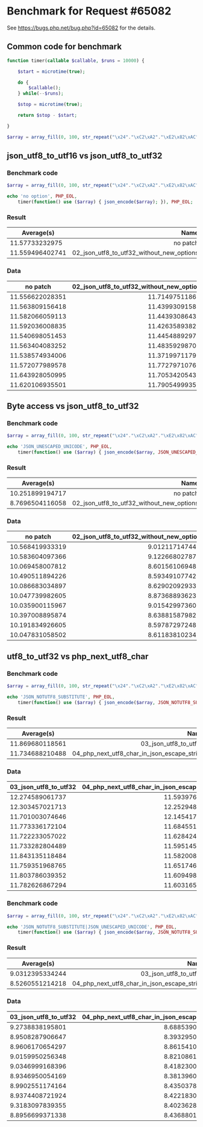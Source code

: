 Benchmark for Request #65082	
============================

See https://bugs.php.net/bug.php?id=65082 for the details.

Common code for benchmark
-------------------------

```php
function timer(callable $callable, $runs = 10000) {

    $start = microtime(true);

    do {
        $callable();
    } while(--$runs);

    $stop = microtime(true);

    return $stop - $start;

}

$array = array_fill(0, 100, str_repeat("\x24"."\xC2\xA2"."\xE2\x82\xAC"."\xF0\xA4\xAD\xA2", 100));
```

json_utf8_to_utf16 vs json_utf8_to_utf32
----------------------------------------

### Benchmark code

```php
$array = array_fill(0, 100, str_repeat("\x24"."\xC2\xA2"."\xE2\x82\xAC"."\xF0\xA4\xAD\xA2", 100));

echo 'no option', PHP_EOL,
    timer(function() use ($array) { json_encode($array); }), PHP_EOL;
```

### Result

| Average(s)      | Name       | 
| --------------- |-----------:|
| 11.57733232975  | no patch   |
| 11.559496402741 | 02_json_utf8_to_utf32_without_new_options |

### Data

| no patch        | 02_json_utf8_to_utf32_without_new_options |
| --------------- | ----------------------------------------: |
| 11.556622028351 | 11.714975118637 |
| 11.563809156418 | 11.439930915833 |
| 11.582066059113 | 11.443930864334 |
| 11.592036008835 | 11.426358938217 |
| 11.540698051453 | 11.445488929749 |
| 11.563404083252 | 11.483592987061 |
| 11.538574934006 | 11.371997117996 |
| 11.572077989578 | 11.772797107697 |
| 11.643928050995 | 11.705342054367 |
| 11.620106935501 | 11.790549993515 |

Byte access vs json_utf8_to_utf32
---------------------------------

### Benchmark code

```php
$array = array_fill(0, 100, str_repeat("\x24"."\xC2\xA2"."\xE2\x82\xAC"."\xF0\xA4\xAD\xA2", 100));

echo 'JSON_UNESCAPED_UNICODE', PHP_EOL,
    timer(function() use ($array) { json_encode($array, JSON_UNESCAPED_UNICODE); }), PHP_EOL;
```

### Result

| Average(s)      | Name       | 
| --------------- |-----------:|
| 10.251899194717 | no patch |
| 8.7696504116058 | 02_json_utf8_to_utf32_without_new_options |

### Data

| no patch        | 02_json_utf8_to_utf32_without_new_options |
| --------------- | ----------------------------------------: |
| 10.568419933319 | 9.0121171474457 |
| 10.583604097366 | 9.1226680278778 |
| 10.069458007812 | 8.6015610694885 |
| 10.490511894226 | 8.5934910774231 |
| 10.086683034897 | 8.6290209293365 |
| 10.047739982605 | 8.8736889362335 |
| 10.035900115967 | 9.0154299736023 |
| 10.397008895874 | 8.6388158798218 |
| 10.191834926605 | 8.5978729724884 |
| 10.047831058502 | 8.6118381023407 |


utf8_to_utf32 vs php_next_utf8_char
-----------------------------------

### Benchmark code

```php
$array = array_fill(0, 100, str_repeat("\x24"."\xC2\xA2"."\xE2\x82\xAC"."\xF0\xA4\xAD\xA2", 100));

echo 'JSON_NOTUTF8_SUBSTITUTE', PHP_EOL,
    timer(function() use ($array) { json_encode($array, JSON_NOTUTF8_SUBSTITUTE); }), PHP_EOL;
```

### Result

| Average(s)      | Name                  | 
| --------------- |----------------------:|
| 11.869680118561 | 03_json_utf8_to_utf32 |
| 11.734688210488 | 04_php_next_utf8_char_in_json_escape_string |

### Data

| 03_json_utf8_to_utf32 | 04_php_next_utf8_char_in_json_escape_string |
| --------------------- | ----------------------------------------: |
| 12.274589061737       | 11.593976020813 |
| 12.303457021713       | 12.252948045731 |
| 11.701003074646       | 12.145417928696 |
| 11.773336172104       | 11.684551000595 |
| 11.722233057022       | 11.628424882889 |
| 11.733282804489       | 11.595145940781 |
| 11.843135118484       | 11.582008123398 |
| 11.759351968765       | 11.651746988297 |
| 11.803786039352       | 11.609498023987 |
| 11.782626867294       | 11.603165149689 |


### Benchmark code

```php
$array = array_fill(0, 100, str_repeat("\x24"."\xC2\xA2"."\xE2\x82\xAC"."\xF0\xA4\xAD\xA2", 100));

echo 'JSON_NOTUTF8_SUBSTITUTE|JSON_UNESCAPED_UNICODE', PHP_EOL,
    timer(function() use ($array) { json_encode($array, JSON_NOTUTF8_SUBSTITUTE|JSON_UNESCAPED_UNICODE); }), PHP_EOL;
```

### Result

| Average(s)      | Name                  | 
| --------------- |----------------------:|
| 9.0312395334244 | 03_json_utf8_to_utf32 |
| 8.5260551214218 | 04_php_next_utf8_char_in_json_escape_string |

### Data

| 03_json_utf8_to_utf32 | 04_php_next_utf8_char_in_json_escape_string |
| --------------------- | ----------------------------------------: |
| 9.2738838195801       | 8.6885390281677 |
| 8.9508287906647       | 8.3932950496674 |
| 8.9606170654297       | 8.8615410327911 |
| 9.0159950256348       | 8.8210861682892 |
| 9.0346999168396       | 8.4182300567627 |
| 8.9346950054169       | 8.3813960552216 |
| 8.9902551174164       | 8.4350378513336 |
| 8.9374408721924       | 8.4221830368042 |
| 9.3183097839355       | 8.4023628234863 |
| 8.8956699371338       | 8.4368801116943 |
